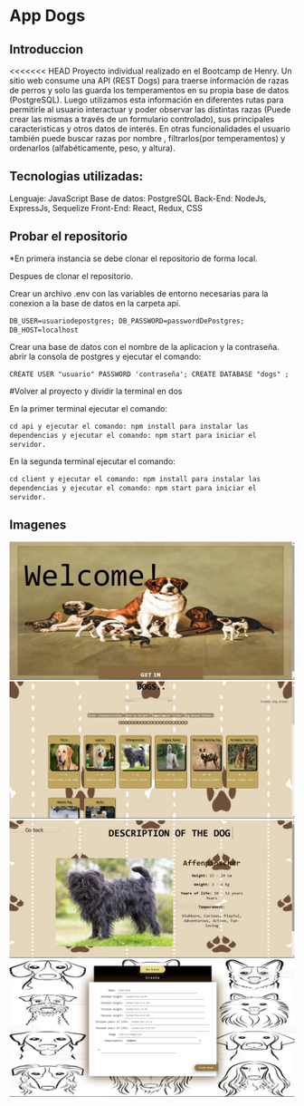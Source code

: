 # App Dogs

## Introduccion

<<<<<<< HEAD
Proyecto individual realizado en el Bootcamp de Henry. Un sitio web consume una API (REST Dogs) para traerse información de razas de perros y solo las guarda los temperamentos en su propia base de datos (PostgreSQL). Luego utilizamos esta información en diferentes rutas para permitirle al usuario interactuar y poder observar las distintas razas (Puede crear las mismas a través de un formulario controlado), sus principales caracteristicas y otros datos de interés. En otras funcionalidades el usuario también puede buscar razas por nombre , filtrarlos(por temperamentos) y ordenarlos (alfabéticamente, peso, y altura).


## Tecnologias utilizadas: 


Lenguaje: JavaScript
Base de datos: PostgreSQL
Back-End: NodeJs, ExpressJs, Sequelize
Front-End: React, Redux, CSS

## Probar el repositorio


\*En primera instancia se debe clonar el repositorio de forma local.


Despues de clonar el repositorio.

Crear un archivo .env con las variables de entorno necesarias para la conexion a la base de datos en la carpeta api.


    DB_USER=usuariodepostgres; DB_PASSWORD=passwordDePostgres; DB_HOST=localhost

Crear una base de datos con el nombre de la aplicacion y la contraseña. abrir la consola de postgres y ejecutar el comando:

    CREATE USER "usuario" PASSWORD 'contraseña'; CREATE DATABASE "dogs" ;

#Volver al proyecto y dividir la terminal en dos

En la primer terminal ejecutar el comando:

    cd api y ejecutar el comando: npm install para instalar las dependencias y ejecutar el comando: npm start para iniciar el servidor.

En la segunda terminal ejecutar el comando:

    cd client y ejecutar el comando: npm install para instalar las dependencias y ejecutar el comando: npm start para iniciar el servidor.

## Imagenes

![landin](/image/landing.jpeg)
![home](/image/home.jpeg)
![detalle](/image/detalle.jpeg)
![form](/image/form.jpeg)
